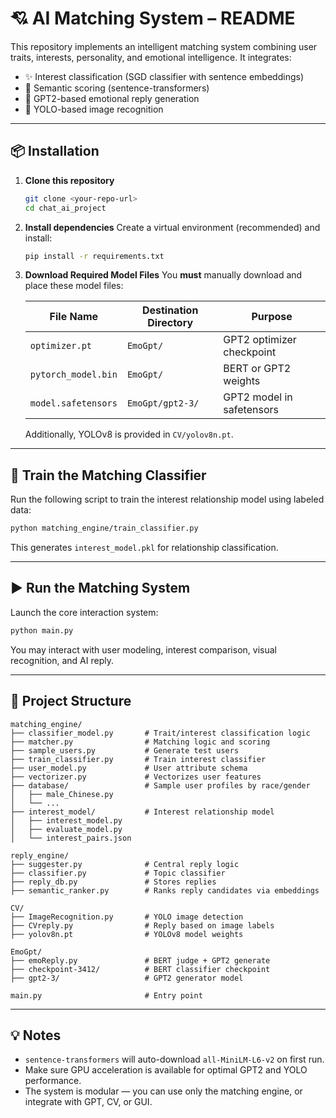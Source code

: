 
# 💘 AI Matching System – README

This repository implements an intelligent matching system combining user traits, interests, personality, and emotional intelligence. It integrates:

- ✨ Interest classification (SGD classifier with sentence embeddings)  
- 🧠 Semantic scoring (sentence-transformers)  
- 🤖 GPT2-based emotional reply generation  
- 🧍 YOLO-based image recognition  

---

## 📦 Installation

1. **Clone this repository**
   ```bash
   git clone <your-repo-url>
   cd chat_ai_project
   ```

2. **Install dependencies**
   Create a virtual environment (recommended) and install:
   ```bash
   pip install -r requirements.txt
   ```

3. **Download Required Model Files**
   You **must** manually download and place these model files:

   | File Name           | Destination Directory    | Purpose                      |
   |---------------------|--------------------------|-------------------------------|
   | `optimizer.pt`      | `EmoGpt/`                | GPT2 optimizer checkpoint     |
   | `pytorch_model.bin` | `EmoGpt/`                | BERT or GPT2 weights          |
   | `model.safetensors` | `EmoGpt/gpt2-3/`         | GPT2 model in safetensors     |

   Additionally, YOLOv8 is provided in `CV/yolov8n.pt`.

---

## 🧠 Train the Matching Classifier

Run the following script to train the interest relationship model using labeled data:

```bash
python matching_engine/train_classifier.py
```

This generates `interest_model.pkl` for relationship classification.

---

## ▶️ Run the Matching System

Launch the core interaction system:

```bash
python main.py
```

You may interact with user modeling, interest comparison, visual recognition, and AI reply.

---

## 🧱 Project Structure

```
matching_engine/
├── classifier_model.py       # Trait/interest classification logic
├── matcher.py                # Matching logic and scoring
├── sample_users.py           # Generate test users
├── train_classifier.py       # Train interest classifier
├── user_model.py             # User attribute schema
├── vectorizer.py             # Vectorizes user features
├── database/                 # Sample user profiles by race/gender
│   ├── male_Chinese.py
│   └── ...
├── interest_model/           # Interest relationship model
│   ├── interest_model.py
│   ├── evaluate_model.py
│   └── interest_pairs.json

reply_engine/
├── suggester.py              # Central reply logic
├── classifier.py             # Topic classifier
├── reply_db.py               # Stores replies
├── semantic_ranker.py        # Ranks reply candidates via embeddings

CV/
├── ImageRecognition.py       # YOLO image detection
├── CVreply.py                # Reply based on image labels
├── yolov8n.pt                # YOLOv8 model weights

EmoGpt/
├── emoReply.py               # BERT judge + GPT2 generate
├── checkpoint-3412/          # BERT classifier checkpoint
├── gpt2-3/                   # GPT2 generator model

main.py                       # Entry point
```

---

## 💡 Notes

- `sentence-transformers` will auto-download `all-MiniLM-L6-v2` on first run.
- Make sure GPU acceleration is available for optimal GPT2 and YOLO performance.
- The system is modular — you can use only the matching engine, or integrate with GPT, CV, or GUI.

